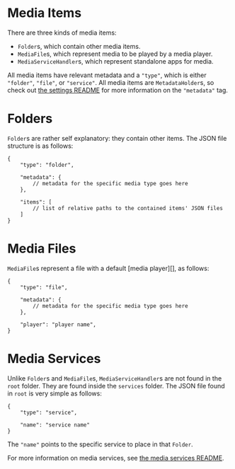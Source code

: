Media Items
===========

There are three kinds of media items:

 + `Folder`s, which contain other media items.
 + `MediaFile`s, which represent media to be played by a media player.
 + `MediaServiceHandler`s, which represent standalone apps for media.

All media items have relevant metadata and a `"type"`, which is either `"folder"`, `"file"`, or `"service"`. All media items are `MetadataHolder`s, so check out [the settings README][settings] for more information on the `"metadata"` tag.

# Folders

`Folder`s are rather self explanatory: they contain other items. The JSON file structure is as follows:

	{
		"type": "folder",

		"metadata": {
			// metadata for the specific media type goes here
		},

		"items": [
			// list of relative paths to the contained items' JSON files
		]
	}

# Media Files

`MediaFile`s represent a file with a default [media player][], as follows:

	{
		"type": "file",

		"metadata": {
			// metadata for the specific media type goes here
		},

		"player": "player name",
	}

# Media Services

Unlike `Folder`s and `MediaFile`s, `MediaServiceHandler`s are not found in the `root` folder. They are found inside the `services` folder. The JSON file found in `root` is very simple as follows:

	{
		"type": "service",

		"name": "service name"
	}

The `"name"` points to the specific service to place in that `Folder`.

For more information on media services, see [the media services README][media service].

[media service]: <../service/README.md>
[settings]: <../settings/README.md>
